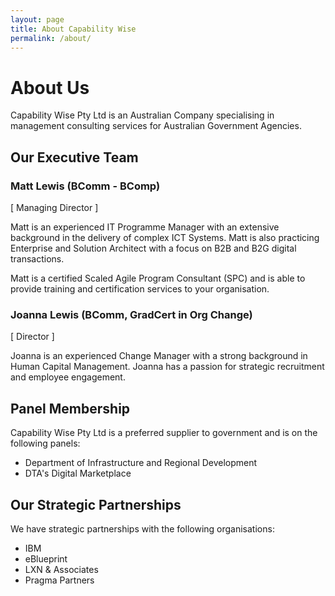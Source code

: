 ```yaml
---
layout: page
title: About Capability Wise
permalink: /about/
---
```


# About Us
Capability Wise Pty Ltd is an Australian Company specialising in management consulting services for Australian Government Agencies.


## Our Executive Team

### Matt Lewis (BComm - BComp)
[ Managing Director ]
 
Matt is an experienced IT Programme Manager with an extensive background in the delivery of complex ICT Systems.  Matt is also practicing Enterprise and Solution Architect with a focus on B2B and B2G digital transactions.

Matt is a certified Scaled Agile Program Consultant (SPC) and is able to provide training and certification services to your organisation.

### Joanna Lewis (BComm, GradCert in Org Change)
[ Director ]
 
Joanna is an experienced Change Manager with a strong background in Human Capital Management.  Joanna has a passion for strategic recruitment and employee engagement.


## Panel Membership
Capability Wise Pty Ltd is a preferred supplier to government and is on the following panels:

+ Department of Infrastructure and Regional Development
+ DTA's Digital Marketplace


## Our Strategic Partnerships
We have strategic partnerships with the following organisations:

+ IBM
+ eBlueprint
+ LXN & Associates
+ Pragma Partners
